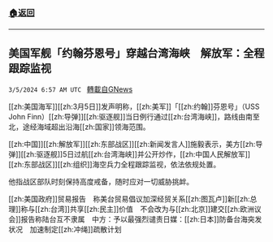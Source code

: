 ###  [:house:返回](README.md)
---


## 美国军舰「约翰芬恩号」穿越台湾海峡　解放军：全程跟踪监视
`3/5/2024 6:57 AM UTC ` [轉載自GNews](https://gnews.org/articles/2366164)

[[zh:美国海军]][[zh:3月5日]]发声明称，[[zh:美军]]「[[zh:约翰]]芬恩号」（USS John Finn）[[zh:导弹]][[zh:驱逐舰]]当日例行通过[[zh:台湾海峡]]，路线由南至北，途经海域超出沿海[[zh:国家]]领海范围。

[[zh:中国]][[zh:解放军]][[zh:东部战区]][[zh:新闻发言人]]施毅表示，美方[[zh:导弹]][[zh:驱逐舰]]5日过航[[zh:台湾海峡]]并公开炒作，[[zh:中国人民解放军]][[zh:东部战区]][[zh:组织]]海空兵力全程跟踪监视，依法依规处置。

他指战区部队时刻保持高度戒备，随时应对一切威胁挑衅。

[[zh:美国政府]]贸易报告　称美台贸易倡议加深经贸关系[[zh:图瓦卢]]新[[zh:总理]]称与[[zh:台湾]]共享[[zh:民主]]价值　不会改为与[[zh:北京]]建交[[zh:欧洲议会]]报告称陆台互不隶属　中方：予以最强烈谴责日媒：[[zh:日本]]防备台海突发状况　加速制定[[zh:冲绳]]疏散计划
